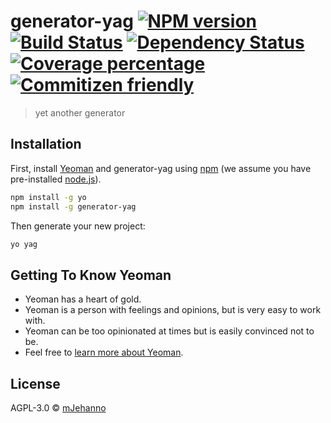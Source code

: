 # generator-yag [![NPM version][npm-image]][npm-url] [![Build Status][travis-image]][travis-url] [![Dependency Status][daviddm-image]][daviddm-url] [![Coverage percentage][coveralls-image]][coveralls-url][![Commitizen friendly](https://img.shields.io/badge/commitizen-friendly-brightgreen.svg)](http://commitizen.github.io/cz-cli/)
> yet another generator

## Installation

First, install [Yeoman](http://yeoman.io) and generator-yag using [npm](https://www.npmjs.com/) (we assume you have pre-installed [node.js](https://nodejs.org/)).

```bash
npm install -g yo
npm install -g generator-yag
```

Then generate your new project:

```bash
yo yag
```

## Getting To Know Yeoman

 * Yeoman has a heart of gold.
 * Yeoman is a person with feelings and opinions, but is very easy to work with.
 * Yeoman can be too opinionated at times but is easily convinced not to be.
 * Feel free to [learn more about Yeoman](http://yeoman.io/).

## License

AGPL-3.0 © [mJehanno]()


[npm-image]: https://badge.fury.io/js/generator-yag.svg
[npm-url]: https://npmjs.org/package/generator-yag
[travis-image]: https://travis-ci.org/mJehanno/generator-yag.svg?branch=master
[travis-url]: https://travis-ci.org/mJehanno/generator-yag
[daviddm-image]: https://david-dm.org/mJehanno/generator-yag.svg?theme=shields.io
[daviddm-url]: https://david-dm.org/mJehanno/generator-yag
[coveralls-image]: https://coveralls.io/repos/mJehanno/generator-yag/badge.svg
[coveralls-url]: https://coveralls.io/r/mJehanno/generator-yag
